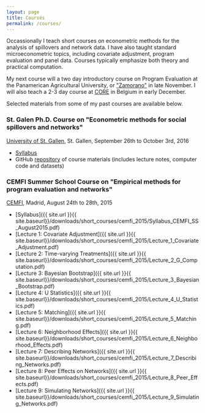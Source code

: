 ```yaml
---
layout: page
title: Courses
permalink: /courses/
---
```

Occassionally I teach short courses on econometric methods for the analysis of spillovers and network data. I have also taught standard microeconometric topics, including covariate adjustment, program evaluation and panel data. Courses typically emphasize both theory and practical computation.

My next course will a two day introductory course on Program Evaluation at the Panamerican Agricultural University, or ["Zamorano"](https://www.zamorano.edu/) in late November. I will also teach a 2-3 day course at [CORE](http://www.uclouvain.be/en-core.html) in Belgium in early December.

Selected materials from some of my past courses are available below.

### St. Galen Ph.D. Course on "Econometric methods for social spillovers and networks"
[University of St. Gallen](http://www.sew.unisg.ch/en), St. Gallen, September 26th to October 3rd, 2016

* [Syllabus](https://github.com/bryangraham/short_courses/blob/master/St_Gallen/Syllabus/Syllabus_St_Gallen_Networks_Sept2016.pdf)
* GitHub [repository](https://github.com/bryangraham/short_courses/tree/master/St_Gallen) of course materials (includes lecture notes, computer code and datasets)

### CEMFI Summer School Course on "Empirical methods for program evaluation and networks"
[CEMFI](http://www.cemfi.es/), Madrid, August 24th to 28th, 2015

* [Syllabus]({{ site.url }}{{ site.baseurl}}/downloads/short_courses/cemfi_2015/Syllabus_CEMFI_SS_August2015.pdf)
* [Lecture 1: Covariate Adjustment]({{ site.url }}{{ site.baseurl}}/downloads/short_courses/cemfi_2015/Lecture_1_Covariate_Adjustment.pdf)
* [Lecture 2: Time-varying Treatments]({{ site.url }}{{ site.baseurl}}/downloads/short_courses/cemfi_2015/Lecture_2_G_Computation.pdf)
* [Lecture 3: Bayesian Bootstrap]({{ site.url }}{{ site.baseurl}}/downloads/short_courses/cemfi_2015/Lecture_3_Bayesian_Bootstrap.pdf)
* [Lecture 4: U Statistics]({{ site.url }}{{ site.baseurl}}/downloads/short_courses/cemfi_2015/Lecture_4_U_Statistics.pdf)
* [Lecture 5: Matching]({{ site.url }}{{ site.baseurl}}/downloads/short_courses/cemfi_2015/Lecture_5_Matching.pdf)
* [Lecture 6: Neighborhood Effects]({{ site.url }}{{ site.baseurl}}/downloads/short_courses/cemfi_2015/Lecture_6_Neighborhood_Effects.pdf)
* [Lecture 7: Describing Networks]({{ site.url }}{{ site.baseurl}}/downloads/short_courses/cemfi_2015/Lecture_7_Describing_Networks.pdf)
* [Lecture 8: Peer Effects on Networks]({{ site.url }}{{ site.baseurl}}/downloads/short_courses/cemfi_2015/Lecture_8_Peer_Effects.pdf)
* [Lecture 9: Simulating Networks]({{ site.url }}{{ site.baseurl}}/downloads/short_courses/cemfi_2015/Lecture_9_Simulating_Networks.pdf)



